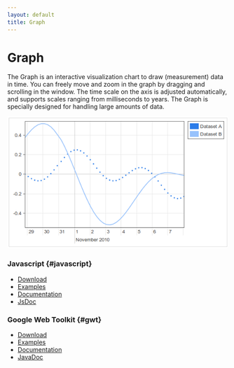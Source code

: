 ```yaml
---
layout: default
title: Graph
---
```


# Graph

The Graph is an interactive visualization chart to draw (measurement) data in time. 
You can freely move and zoom in the graph by dragging and scrolling in the window. 
The time scale on the axis is adjusted automatically, and supports scales ranging 
from milliseconds to years. 
The Graph is specially designed for handling large amounts of data.

![graph](js/graph/doc/graph.png)

### Javascript {#javascript}

- [Download](downloads.html#graph)
- [Examples](js/graph/examples)
- [Documentation](js/graph/doc)
- [JsDoc](js/graph/doc/jsdoc)

### Google Web Toolkit {#gwt}

- [Download](downloads.html#graph)
- [Examples](examples.html)
- [Documentation](graph/gwt/doc)
- [JavaDoc](graph/gwt/doc/javadoc)
